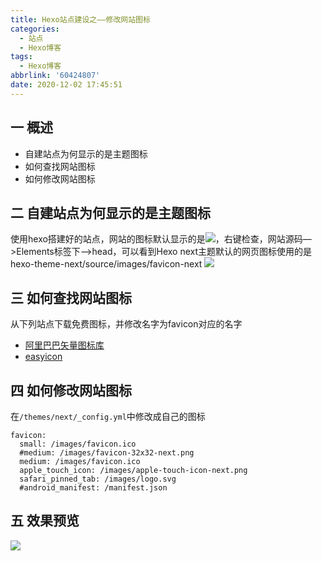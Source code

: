 ```yaml
---
title: Hexo站点建设之——修改网站图标
categories:
  - 站点
  - Hexo博客
tags:
  - Hexo博客
abbrlink: '60424807'
date: 2020-12-02 17:45:51
---
```

## 一 概述
* 自建站点为何显示的是主题图标
* 如何查找网站图标
* 如何修改网站图标

<!--more-->

## 二  自建站点为何显示的是主题图标

使用hexo搭建好的站点，网站的图标默认显示的是![][1]，右键检查，网站源码—>Elements标签下—>head，可以看到Hexo next主题默认的网页图标使用的是hexo-theme-next/source/images/favicon-next
![][2]

## 三 如何查找网站图标

从下列站点下载免费图标，并修改名字为favicon对应的名字

* [阿里巴巴矢量图标库][11]
* [easyicon][12]

## 四 如何修改网站图标

在`/themes/next/_config.yml`中修改成自己的图标

```
favicon:
  small: /images/favicon.ico
  #medium: /images/favicon-32x32-next.png
  medium: /images/favicon.ico
  apple_touch_icon: /images/apple-touch-icon-next.png
  safari_pinned_tab: /images/logo.svg
  #android_manifest: /manifest.json
```

## 五 效果预览
![][3]



[1]:../images/favicon-next/favicon-32x32-next.png
[2]:https://jsd.onmicrosoft.cn/gh/PGzxc/CDN/blog-hexo/hexo-web-site-head-default-next.png
[3]:../images/favicon/favicon-32x32.png

[11]:https://www.iconfont.cn/
[12]:https://www.easyicon.net/